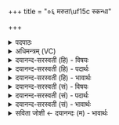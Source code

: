 +++
title = "०६ मरुता\uf15c स्कन्धा"

+++
<details><summary>पदपाठः</summary>

म॒रुता॑म्। स्क॒न्धाः। विश्वे॑षाम्। दे॒वाना॑म्। प्र॒थ॒मा। कीक॑सा। रु॒द्राणा॑म्। द्वि॒ताया॑। आ॒दि॒त्याना॑म्। तृ॒तीया॑। वा॒योः। पुच्छ॑म्। अ॒ग्नीषोम॑योः। भास॑दौ। क्रुञ्चौ॑। श्रोणि॑भ्या॒मिति॒ श्रोणि॑ऽभ्याम्। इन्द्रा॒बृह॒स्पती॒ इतीन्द्रा॒बृह॒स्पती॑। ऊ॒रुभ्या॒मित्यू॒रुऽभ्या॑म्। मि॒त्रावरु॑णौ। अ॒ल्गाभ्या॑म्। आ॒क्रम॑ण॒मित्या॒ऽक्रम॑णम्। स्थू॒राभ्या॑म्। बल॑म्। कुष्ठा॑भ्याम्। ६।
</details>

<details><summary>अधिमन्त्रम् (VC)</summary>

- मरुतादयो देवताः
- प्रजापतिर्ऋषिः
- निचृदतिधृतिः
- षड्जः
</details>

<details><summary>दयानन्द-सरस्वती (हि) - विषयः</summary>

फिर उसी विषय को अगले मन्त्र में कहा है ॥
</details>

<details><summary>दयानन्द-सरस्वती (हि) - पदार्थः</summary>

पदार्थान्वयभाषाः -  हे मनुष्यो ! तुम को (मरुताम्) मनुष्यों के (स्कन्धाः) कंधा (विश्वेषाम्) सब (देवानाम्) विद्वानों की (प्रथमा) पहिली क्रिया और (कीकसा) निरन्तर शिखावटें (रुद्राणाम्) रुलाने हारे विद्वानों की (द्वितीया) दूसरी ताड़नरूप क्रिया (आदित्यानाम्) अखण्डित न्याय करनेवाले विद्वानों की (तृतीया) तीसरी न्यायक्रिया (वायोः) पवन सम्बन्धी (पुच्छम्) पशु की पूँछ अर्थात् जिससे पशु अपने शरीर को पवन देता (अग्नीषोमयोः) अग्नि और जल सम्बन्धी (भासदौ) जो प्रकाश को देवें वे (क्रुञ्चौ) कोई विशेष पक्षी वा सारस (श्रोणिभ्याम्) चूतड़ों से (इन्द्राबृहस्पती) पवन और सूर्य (ऊरुभ्याम्) जाँघों से (मित्रावरुणौ) प्राण और उदान (अल्गाभ्याम्) परिपूर्ण चलनेवाले प्राणियों से (आक्रमणम्) चाल तथा (कुष्ठाभ्याम्) निचोड़ और (स्थूराभ्याम्) स्थूल पदार्थों से (बलम्) बल को सिद्ध करना चाहिये ॥६ ॥
</details>

<details><summary>दयानन्द-सरस्वती (हि) - भावार्थः</summary>

भावार्थभाषाः -  मनुष्यों को भुजाओं का बल, अपने अङ्ग की पुष्टि, दुष्टों को ताड़ना और न्याय का प्रकाश आदि काम सदा करने चाहियें ॥६ ॥
</details>

<details><summary>दयानन्द-सरस्वती (सं) - विषयः</summary>

पुनस्तमेव विषयमाह ॥
</details>

<details><summary>दयानन्द-सरस्वती (सं) - पदार्थः</summary>

पदार्थान्वयभाषाः -  हे मनुष्याः ! युष्माभिर्मरुतां स्कन्धा विश्वेषां देवानां प्रथमा कीकसा रुद्राणां द्वितीयाऽऽदित्यानां तृतीया वायोः पुच्छमग्नीषोमयोर्भासदौ क्रुञ्चौ श्रोणिभ्यामिन्द्राबृहस्पती ऊरुभ्यां मित्रावरुणावल्गाभ्यामाक्रमणं कुष्ठाभ्यां स्थूराभ्यां बलं च निष्पादनीयम् ॥६ ॥
</details>

<details><summary>दयानन्द-सरस्वती (सं) - भावार्थः</summary>

भावार्थभाषाः -  मनुष्यैर्भुजबलं स्वाङ्गपुष्टिर्दुष्टताडनं न्यायप्रकाशादीनि च कर्माणि सदा कर्त्तव्यानि ॥६ ॥
</details>

<details><summary>सविता जोशी ← दयानन्दः (म) - भावार्थः</summary>

भावार्थभाषाः -  माणसांनी बाहुबल वाढवावे व आपले शरीर पुष्ट करावे. दुष्टांवर प्रहार करून न्यायाचा प्रसार वगैरे कामे सदैव करावीत.
</details>